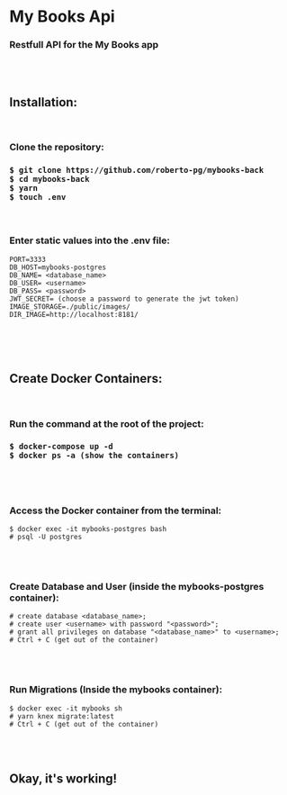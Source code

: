 # My Books Api
### Restfull API for the My Books app
<br/>
<br/>


## Installation:
<br/>

<h3>Clone the repository: <h3/>

```
$ git clone https://github.com/roberto-pg/mybooks-back
$ cd mybooks-back
$ yarn
$ touch .env
```
</br>

<h3>Enter static values into the .env file:</h3>

```
PORT=3333
DB_HOST=mybooks-postgres
DB_NAME= <database_name>
DB_USER= <username>
DB_PASS= <password>
JWT_SECRET= (choose a password to generate the jwt token)
IMAGE_STORAGE=./public/images/
DIR_IMAGE=http://localhost:8181/
```

<br/>
<br/>
<br/>

## Create Docker Containers:
<br/>
<h3>Run the command at the root of the project:<h3/>

```
$ docker-compose up -d
$ docker ps -a (show the containers)
```

<br/>
<br/>

<h3>Access the Docker container from the terminal:</h3>

```
$ docker exec -it mybooks-postgres bash
# psql -U postgres
```

<br/>
<br/>

<h3>Create Database and User (inside the mybooks-postgres container):</h3>

```
# create database <database_name>;
# create user <username> with password "<password>";
# grant all privileges on database "<database_name>" to <username>;
# Ctrl + C (get out of the container)
```

<br/>
<br/>

<h3>Run Migrations (Inside the mybooks container):</h3>

```
$ docker exec -it mybooks sh
# yarn knex migrate:latest
# Ctrl + C (get out of the container)
```

<br/>
<br/>

## Okay, it's working!
